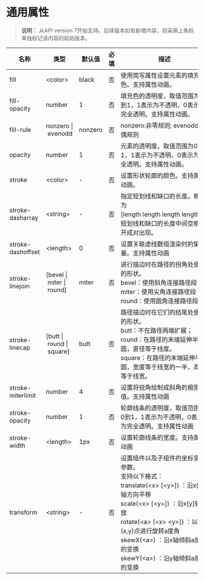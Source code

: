 # 通用属性

>  **说明：**
> 从API version 7开始支持。后续版本如有新增内容，则采用上角标单独标记该内容的起始版本。


| 名称 | 类型 | 默认值 | 必填 | 描述 |
| -------- | -------- | -------- | -------- | -------- |
| fill | &lt;color&gt; | black | 否 | 使用简写属性设置元素的填充色。支持属性动画。 |
| fill-opacity | number | 1 | 否 | 填充色的透明度，取值范围为0到1，1表示为不透明，0表示为完全透明。支持属性动画。 |
| fill-rule | nonzero&nbsp;\|&nbsp;evenodd | nonzero | 否 | nonzero:非零规则;&nbsp;evenodd:奇偶规则 |
| opacity | number | 1 | 否 | 元素的透明度，取值范围为0到1，1表示为不透明，0表示为完全透明。支持属性动画。 |
| stroke | &lt;color&gt; | - | 否 | 设置形状轮廓的颜色。支持属性动画。 |
| stroke-dasharray | &lt;string&gt; | - | 否 | 指定短划线和缺口的长度。格式为[length&nbsp;length&nbsp;length&nbsp;length]，短划线和缺口的长度中间空格隔开成对出现。 |
| stroke-dashoffset | &lt;length&gt; | 0 | 否 | 设置关联虚线数组渲染时的偏移量。支持属性动画 |
| stroke-linejoin | [bevel&nbsp;\|&nbsp;miter&nbsp;\|&nbsp;round] | miter | 否 | 进行描边时在路径的拐角处使用的形状。<br/>bevel：使用斜角连接路径段；<br/>miter：使用尖角连接路径段；<br/>round：使用圆角连接路径段。 |
| stroke-linecap | [butt&nbsp;\|&nbsp;round&nbsp;\|&nbsp;square] | butt | 否 | 路径描边时在它们的结尾处使用的形状。<br/>butt：不在路径两端扩展；<br/>round：在路径的末端延伸半个圆，直径等于线度。<br/>square：在路径的末端延伸半个圆，宽度等于线宽的一半，高度等于线宽。 |
| stroke-miterlimit | number | 4 | 否 | 设置将锐角绘制成斜角的极限值。支持属性动画 |
| stroke-opacity | number | 1 | 否 | 轮廓线条的透明度，取值范围为0到1，1表示为不透明，0表示为完全透明。支持属性动画 |
| stroke-width | &lt;length&gt; | 1px | 否 | 设置轮廓线条的宽度。支持属性动画 |
| transform | &lt;string&gt; | - | 否 | 设置组件以及子组件的坐标变换参数。<br/>支持以下格式：<br/>translate(&lt;x&gt;&nbsp;[&lt;y&gt;])&nbsp;：沿x[y]轴方向平移<br/>scale(&lt;x&gt;&nbsp;[&lt;y&gt;])&nbsp;：沿x[y]轴缩放<br/>rotate(&lt;a&gt;&nbsp;[&lt;x&gt;&nbsp;&lt;y&gt;])&nbsp;：以(x,y)点进行旋转a度角<br/>skewX(&lt;a&gt;)&nbsp;：沿x轴倾斜a度角的变换<br/>skewY(&lt;a&gt;)&nbsp;：沿y轴倾斜a度角的变换 |
